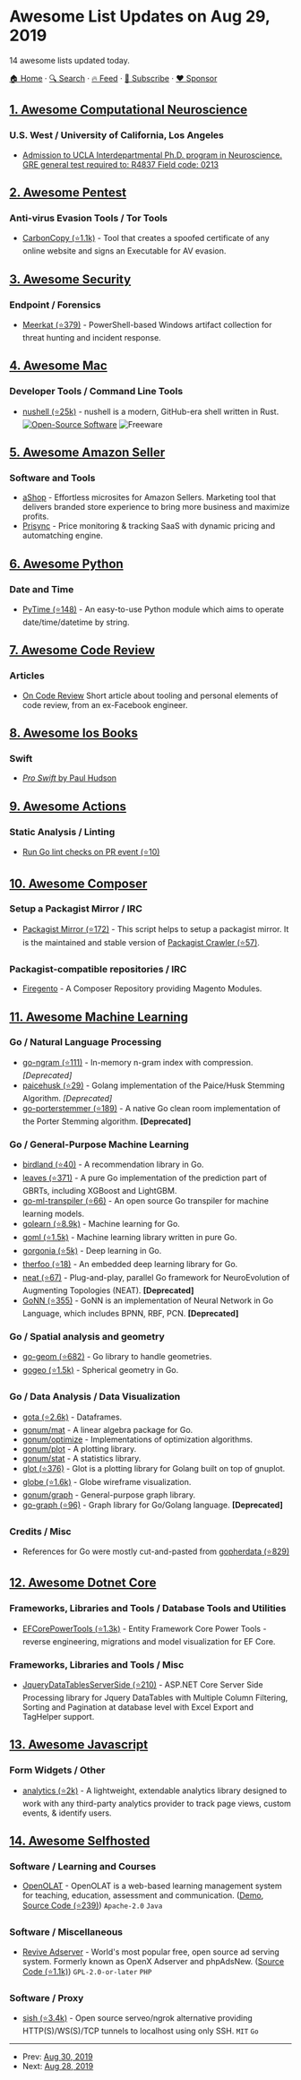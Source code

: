 # Awesome List Updates on Aug 29, 2019

14 awesome lists updated today.

[🏠 Home](/README.md) · [🔍 Search](https://www.trackawesomelist.com/search/) · [🔥 Feed](https://www.trackawesomelist.com/rss.xml) · [📮 Subscribe](https://trackawesomelist.us17.list-manage.com/subscribe?u=d2f0117aa829c83a63ec63c2f&id=36a103854c) · [❤️  Sponsor](https://github.com/sponsors/theowenyoung)



## [1. Awesome Computational Neuroscience](/content/eselkin/awesome-computational-neuroscience/README.md)

### U.S. West / University of California, Los Angeles

*   [Admission to UCLA Interdepartmental Ph.D. program in Neuroscience. GRE general test required to: R4837 Field code: 0213](http://neuroscience.ucla.edu/admissions)

## [2. Awesome Pentest](/content/enaqx/awesome-pentest/README.md)

### Anti-virus Evasion Tools / Tor Tools

*   [CarbonCopy (⭐1.1k)](https://github.com/paranoidninja/CarbonCopy) - Tool that creates a spoofed certificate of any online website and signs an Executable for AV evasion.

## [3. Awesome Security](/content/sbilly/awesome-security/README.md)

### Endpoint / Forensics

*   [Meerkat (⭐379)](https://github.com/TonyPhipps/Meerkat) - PowerShell-based Windows artifact collection for threat hunting and incident response.

## [4. Awesome Mac](/content/jaywcjlove/awesome-mac/README.md)

### Developer Tools / Command Line Tools

*   [nushell (⭐25k)](https://github.com/nushell/nushell) - nushell is a modern, GitHub-era shell written in Rust. [![Open-Source Software](https://jaywcjlove.github.io/sb/ico/min-oss.svg "Open Source Software")](https://sourceforge.net/projects/zsh/) ![Freeware](https://jaywcjlove.github.io/sb/ico/min-free.svg "Freeware")

## [5. Awesome Amazon Seller](/content/ScaleLeap/awesome-amazon-seller/README.md)

### Software and Tools

*   [aShop](https://ashop.co) - Effortless microsites for Amazon Sellers. Marketing tool that delivers branded store experience to bring more business and maximize profits.
*   [Prisync](https://prisync.com/) - Price monitoring & tracking SaaS with dynamic pricing and automatching engine.

## [6. Awesome Python](/content/vinta/awesome-python/README.md)

### Date and Time

*   [PyTime (⭐148)](https://github.com/shinux/PyTime) - An easy-to-use Python module which aims to operate date/time/datetime by string.

## [7. Awesome Code Review](/content/joho/awesome-code-review/README.md)

### Articles

*   [On Code Review](https://medium.com/@schrockn/on-code-reviews-b1c7c94d868c) Short article about tooling and personal elements of code review, from an ex-Facebook engineer.

## [8. Awesome Ios Books](/content/bystritskiy/awesome-ios-books/README.md)

### Swift

*   [*Pro Swift* by Paul Hudson](https://www.hackingwithswift.com/store/pro-swift)

## [9. Awesome Actions](/content/sdras/awesome-actions/README.md)

### Static Analysis / Linting

*   [Run Go lint checks on PR event (⭐10)](https://github.com/ArangoGutierrez/GoLinty-Action)

## [10. Awesome Composer](/content/jakoch/awesome-composer/README.md)

### Setup a Packagist Mirror / IRC

*   [Packagist Mirror (⭐172)](https://github.com/Webysther/packagist-mirror) - This script helps to setup a packagist mirror. It is the maintained and stable version of [Packagist Crawler (⭐57)](https://github.com/hirak/packagist-crawler).

### Packagist-compatible repositories / IRC

*   [Firegento](https://packages.firegento.com/) - A Composer Repository providing Magento Modules.

## [11. Awesome Machine Learning](/content/josephmisiti/awesome-machine-learning/README.md)

### Go / Natural Language Processing

*   [go-ngram (⭐111)](https://github.com/Lazin/go-ngram) - In-memory n-gram index with compression. *\[Deprecated]*
*   [paicehusk (⭐29)](https://github.com/Rookii/paicehusk) - Golang implementation of the Paice/Husk Stemming Algorithm. *\[Deprecated]*
*   [go-porterstemmer (⭐189)](https://github.com/reiver/go-porterstemmer) - A native Go clean room implementation of the Porter Stemming algorithm. **\[Deprecated]**

### Go / General-Purpose Machine Learning

*   [birdland (⭐40)](https://github.com/rlouf/birdland) - A recommendation library in Go.
*   [leaves (⭐371)](https://github.com/dmitryikh/leaves) - A pure Go implementation of the prediction part of GBRTs, including XGBoost and LightGBM.
*   [go-ml-transpiler (⭐66)](https://github.com/znly/go-ml-transpiler) - An open source Go transpiler for machine learning models.
*   [golearn (⭐8.9k)](https://github.com/sjwhitworth/golearn) - Machine learning for Go.
*   [goml (⭐1.5k)](https://github.com/cdipaolo/goml) - Machine learning library written in pure Go.
*   [gorgonia (⭐5k)](https://github.com/gorgonia/gorgonia) - Deep learning in Go.
*   [therfoo (⭐18)](https://github.com/therfoo/therfoo) - An embedded deep learning library for Go.
*   [neat (⭐67)](https://github.com/jinyeom/neat) - Plug-and-play, parallel Go framework for NeuroEvolution of Augmenting Topologies (NEAT). **\[Deprecated]**
*   [GoNN (⭐355)](https://github.com/fxsjy/gonn) - GoNN is an implementation of Neural Network in Go Language, which includes BPNN, RBF, PCN. **\[Deprecated]**

### Go / Spatial analysis and geometry

*   [go-geom (⭐682)](https://github.com/twpayne/go-geom) - Go library to handle geometries.
*   [gogeo (⭐1.5k)](https://github.com/golang/geo) - Spherical geometry in Go.

### Go / Data Analysis / Data Visualization

*   [gota (⭐2.6k)](https://github.com/go-gota/gota) - Dataframes.
*   [gonum/mat](https://godoc.org/gonum.org/v1/gonum/mat) - A linear algebra package for Go.
*   [gonum/optimize](https://godoc.org/gonum.org/v1/gonum/optimize) - Implementations of optimization algorithms.
*   [gonum/plot](https://godoc.org/gonum.org/v1/plot) - A plotting library.
*   [gonum/stat](https://godoc.org/gonum.org/v1/gonum/stat) - A statistics library.
*   [glot (⭐376)](https://github.com/arafatk/glot) - Glot is a plotting library for Golang built on top of gnuplot.
*   [globe (⭐1.6k)](https://github.com/mmcloughlin/globe) - Globe wireframe visualization.
*   [gonum/graph](https://godoc.org/gonum.org/v1/gonum/graph) - General-purpose graph library.
*   [go-graph (⭐96)](https://github.com/StepLg/go-graph) - Graph library for Go/Golang language. **\[Deprecated]**

### Credits / Misc

*   References for Go were mostly cut-and-pasted from [gopherdata (⭐829)](https://github.com/gopherdata/resources/tree/master/tooling)

## [12. Awesome Dotnet Core](/content/thangchung/awesome-dotnet-core/README.md)

### Frameworks, Libraries and Tools / Database Tools and Utilities

*   [EFCorePowerTools (⭐1.3k)](https://github.com/ErikEJ/EFCorePowerTools) - Entity Framework Core Power Tools - reverse engineering, migrations and model visualization for EF Core.

### Frameworks, Libraries and Tools / Misc

*   [JqueryDataTablesServerSide (⭐210)](https://github.com/fingers10/JqueryDataTablesServerSide) - ASP.NET Core Server Side Processing library for Jquery DataTables with Multiple Column Filtering, Sorting and Pagination at database level with Excel Export and TagHelper support.

## [13. Awesome Javascript](/content/sorrycc/awesome-javascript/README.md)

### Form Widgets / Other

*   [analytics (⭐2k)](https://github.com/davidwells/analytics) - A lightweight, extendable analytics library designed to work with any third-party analytics provider to track page views, custom events, & identify users.

## [14. Awesome Selfhosted](/content/awesome-selfhosted/awesome-selfhosted/README.md)

### Software / Learning and Courses

*   [OpenOLAT](https://www.openolat.com/?lang=en) - OpenOLAT is a web-based learning management system for teaching, education, assessment and communication. ([Demo](https://learn.olat.com), [Source Code (⭐239)](https://github.com/OpenOLAT/OpenOLAT)) `Apache-2.0` `Java`

### Software / Miscellaneous

*   [Revive Adserver](https://www.revive-adserver.com/) - World's most popular free, open source ad serving system. Formerly known as OpenX Adserver and phpAdsNew. ([Source Code (⭐1.1k)](https://github.com/revive-adserver/revive-adserver)) `GPL-2.0-or-later` `PHP`

### Software / Proxy

*   [sish (⭐3.4k)](https://github.com/antoniomika/sish) - Open source serveo/ngrok alternative providing HTTP(S)/WS(S)/TCP tunnels to localhost using only SSH. `MIT` `Go`

---

- Prev: [Aug 30, 2019](/content/2019/08/30/README.md)
- Next: [Aug 28, 2019](/content/2019/08/28/README.md)